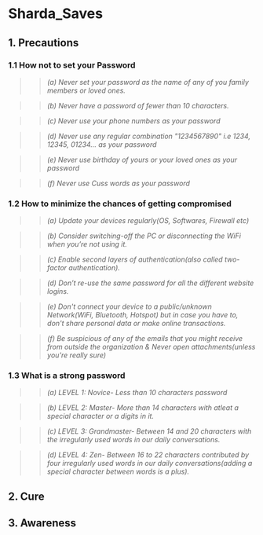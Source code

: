 # Sharda_Saves

## 1. Precautions

### 1.1 How not to set your Password

>>  *(a) Never set your password as the name of any of you family members or loved ones.*

>>  *(b) Never have a password of fewer than 10 characters.*
    
>>  *(c) Never use your phone numbers as your password*

>> *(d) Never use any regular combination "1234567890" i.e 1234, 12345, 01234... as your password*

>> *(e) Never use birthday of yours or your loved ones as your password*

>> *(f) Never use Cuss words as your password*

### 1.2 How to minimize the chances of getting compromised

>>  *(a) Update your devices regularly(OS, Softwares, Firewall etc)*

>>  *(b) Consider switching-off the PC or disconnecting the WiFi when you’re not using it.*

>>  *(c) Enable second layers of authentication(also called two-factor authentication).*

>>  *(d) Don’t re-use the same password for all the different website logins.*

>>  *(e) Don't connect your device to a public/unknown Network(WiFi, Bluetooth, Hotspot) but in case you have to, don't share personal data or make online transactions.*

>>  *(f) Be suspicious of any of the emails that you might receive from outside the organization & Never open attachments(unless you're really sure)*

### 1.3 What is a strong password

>>  *(a) LEVEL 1: Novice- Less than 10 characters password*

>>  *(b) LEVEL 2: Master- More than 14 characters with atleat a special character or a digits in it.*

>>  *(c) LEVEL 3: Grandmaster- Between 14 and 20 characters with the irregularly used words in our daily conversations.*

>>  *(d) LEVEL 4: Zen- Between 16 to 22 characters contributed by four irregularly used words in our daily conversations(adding a special character between words is a plus).*




## 2. Cure

## 3. Awareness



